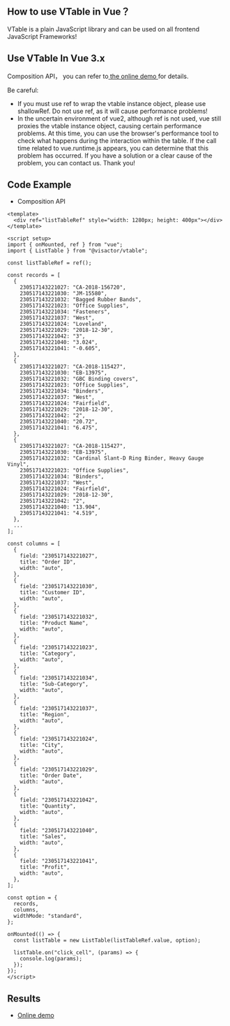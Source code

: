 ## How to use VTable in Vue？

VTable is a plain JavaScript library and can be used on all frontend JavaScript Frameworks!

## Use VTable In Vue 3.x

Composition API， you can refer to[ the online demo ](https://codesandbox.io/p/sandbox/mystifying-hamilton-3wl76r?file=%2Fsrc%2Fcomponents%2FPivotChart.vue%3A9339%2C1)for details.

Be careful:
- If you must use ref to wrap the vtable instance object, please use shallowRef. Do not use ref, as it will cause performance problems!
- In the uncertain environment of vue2, although ref is not used, vue still proxies the vtable instance object, causing certain performance problems. At this time, you can use the browser's performance tool to check what happens during the interaction within the table. If the call time related to vue.runtime.js appears, you can determine that this problem has occurred. If you have a solution or a clear cause of the problem, you can contact us. Thank you!
## Code Example

- Composition API

```
<template>
  <div ref="listTableRef" style="width: 1280px; height: 400px"></div>
</template>

<script setup>
import { onMounted, ref } from "vue";
import { ListTable } from "@visactor/vtable";

const listTableRef = ref();

const records = [
  {
    230517143221027: "CA-2018-156720",
    230517143221030: "JM-15580",
    230517143221032: "Bagged Rubber Bands",
    230517143221023: "Office Supplies",
    230517143221034: "Fasteners",
    230517143221037: "West",
    230517143221024: "Loveland",
    230517143221029: "2018-12-30",
    230517143221042: "3",
    230517143221040: "3.024",
    230517143221041: "-0.605",
  },
  {
    230517143221027: "CA-2018-115427",
    230517143221030: "EB-13975",
    230517143221032: "GBC Binding covers",
    230517143221023: "Office Supplies",
    230517143221034: "Binders",
    230517143221037: "West",
    230517143221024: "Fairfield",
    230517143221029: "2018-12-30",
    230517143221042: "2",
    230517143221040: "20.72",
    230517143221041: "6.475",
  },
  {
    230517143221027: "CA-2018-115427",
    230517143221030: "EB-13975",
    230517143221032: "Cardinal Slant-D Ring Binder, Heavy Gauge Vinyl",
    230517143221023: "Office Supplies",
    230517143221034: "Binders",
    230517143221037: "West",
    230517143221024: "Fairfield",
    230517143221029: "2018-12-30",
    230517143221042: "2",
    230517143221040: "13.904",
    230517143221041: "4.519",
  },
  ...
];

const columns = [
  {
    field: "230517143221027",
    title: "Order ID",
    width: "auto",
  },
  {
    field: "230517143221030",
    title: "Customer ID",
    width: "auto",
  },
  {
    field: "230517143221032",
    title: "Product Name",
    width: "auto",
  },
  {
    field: "230517143221023",
    title: "Category",
    width: "auto",
  },
  {
    field: "230517143221034",
    title: "Sub-Category",
    width: "auto",
  },
  {
    field: "230517143221037",
    title: "Region",
    width: "auto",
  },
  {
    field: "230517143221024",
    title: "City",
    width: "auto",
  },
  {
    field: "230517143221029",
    title: "Order Date",
    width: "auto",
  },
  {
    field: "230517143221042",
    title: "Quantity",
    width: "auto",
  },
  {
    field: "230517143221040",
    title: "Sales",
    width: "auto",
  },
  {
    field: "230517143221041",
    title: "Profit",
    width: "auto",
  },
];

const option = {
  records,
  columns,
  widthMode: "standard",
};

onMounted(() => {
  const listTable = new ListTable(listTableRef.value, option);

  listTable.on("click_cell", (params) => {
    console.log(params);
  });
});
</script>

```


## Results

- [Online demo](https://codesandbox.io/p/sandbox/wizardly-dream-ktf74n)
